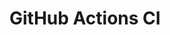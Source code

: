 # GitHub Actions CI






































































































































































































































































